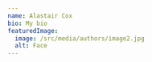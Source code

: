 ```yaml
---
name: Alastair Cox
bio: My bio
featuredImage:
  image: /src/media/authors/image2.jpg
  alt: Face
---
```

